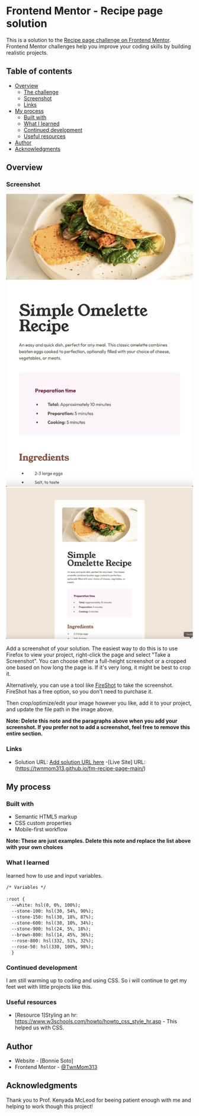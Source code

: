 # Frontend Mentor - Recipe page solution

This is a solution to the [Recipe page challenge on Frontend Mentor](https://www.frontendmentor.io/challenges/recipe-page-KiTsR8QQKm). Frontend Mentor challenges help you improve your coding skills by building realistic projects. 

## Table of contents

- [Overview](#overview)
  - [The challenge](#the-challenge)
  - [Screenshot](#screenshot)
  - [Links](#links)
- [My process](#my-process)
  - [Built with](#built-with)
  - [What I learned](#what-i-learned)
  - [Continued development](#continued-development)
  - [Useful resources](#useful-resources)
- [Author](#author)
- [Acknowledgments](#acknowledgments)

## Overview

### Screenshot

![Mobile View](./mobile-view.png)
![Desktop View](./desktop-view.png)

Add a screenshot of your solution. The easiest way to do this is to use Firefox to view your project, right-click the page and select "Take a Screenshot". You can choose either a full-height screenshot or a cropped one based on how long the page is. If it's very long, it might be best to crop it.

Alternatively, you can use a tool like [FireShot](https://getfireshot.com/) to take the screenshot. FireShot has a free option, so you don't need to purchase it. 

Then crop/optimize/edit your image however you like, add it to your project, and update the file path in the image above.

**Note: Delete this note and the paragraphs above when you add your screenshot. If you prefer not to add a screenshot, feel free to remove this entire section.**

### Links

- Solution URL: [Add solution URL here](https://your-solution-url.com)
-[Live Site] URL:(https://twnmom313.github.io/fm-recipe-page-main/)

## My process

### Built with

- Semantic HTML5 markup
- CSS custom properties
- Mobile-first workflow

**Note: These are just examples. Delete this note and replace the list above with your own choices**

### What I learned

learned how to use and input variables. 



```
/* Variables */

:root {
  --white: hsl(0, 0%, 100%);
  --stone-100: hsl(30, 54%, 90%);
  --stone-150: hsl(30, 18%, 87%);
  --stone-600: hsl(30, 10%, 34%);
  --stone-900: hsl(24, 5%, 18%);
  --brown-800: hsl(14, 45%, 36%);
  --rose-800: hsl(332, 51%, 32%);
  --rose-50: hsl(330, 100%, 98%);
  }
```

### Continued development

I am still warming up to coding and using CSS. So i will continue to get my feet wet with little projects like this.

### Useful resources

- [Resource 1]Styling an hr: https://www.w3schools.com/howto/howto_css_style_hr.asp - This helped us with CSS.

## Author

- Website - [Bonnie Soto]
- Frontend Mentor - [@TwnMom313](https://www.frontendmentor.io/profile/TwnMom313)

## Acknowledgments

Thank you to Prof. Kenyada McLeod for beeing patient enough with me and helping to work though this project!

